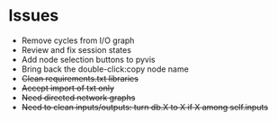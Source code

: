 # Issues 

- Remove cycles from I/O graph
- Review and fix session states
- Add node selection buttons to pyvis
- Bring back the double-click:copy node name
- ~~Clean requirements.txt libraries~~
- ~~Accept import of txt only~~
- ~~Need directed network graphs~~
- ~~Need to clean inputs/outputs: turn db.X to X if X among self.inputs~~